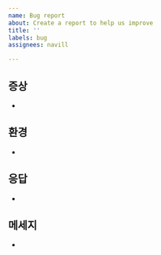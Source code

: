 ```yaml
---
name: Bug report
about: Create a report to help us improve
title: ''
labels: bug
assignees: navill

---
```


## 증상
- 

## 환경
-

## 응답
-

## 메세지
-
